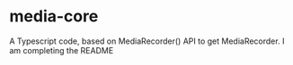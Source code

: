 # media-core
A Typescript code, based on MediaRecorder() API to get MediaRecorder.
I am completing the README

